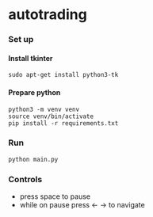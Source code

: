 # autotrading

### Set up
#### Install tkinter
```shell
sudo apt-get install python3-tk
```
#### Prepare python
```shell
python3 -m venv venv
source venv/bin/activate
pip install -r requirements.txt
```

### Run
```shell
python main.py
```

### Controls
- press space to pause
- while on pause press ← → to navigate